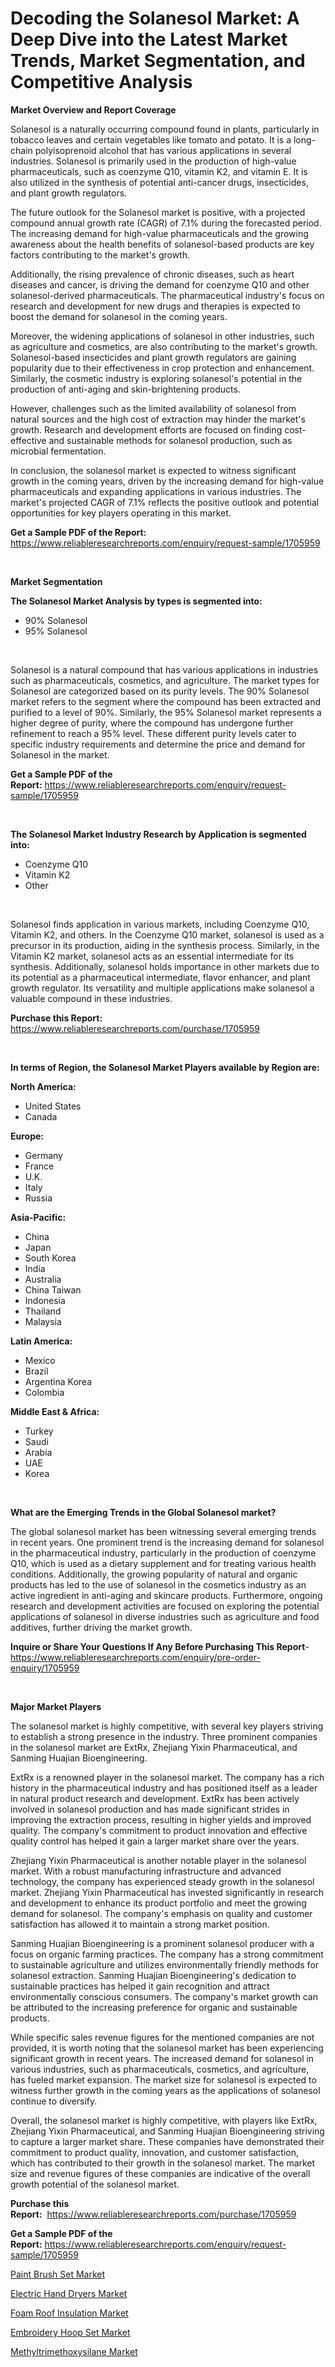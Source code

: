 <p><h1>Decoding the Solanesol Market: A Deep Dive into the Latest Market Trends, Market Segmentation, and Competitive Analysis</h1></p><p><strong>Market Overview and Report Coverage</strong></p>
<p><p>Solanesol is a naturally occurring compound found in plants, particularly in tobacco leaves and certain vegetables like tomato and potato. It is a long-chain polyisoprenoid alcohol that has various applications in several industries. Solanesol is primarily used in the production of high-value pharmaceuticals, such as coenzyme Q10, vitamin K2, and vitamin E. It is also utilized in the synthesis of potential anti-cancer drugs, insecticides, and plant growth regulators.</p><p>The future outlook for the Solanesol market is positive, with a projected compound annual growth rate (CAGR) of 7.1% during the forecasted period. The increasing demand for high-value pharmaceuticals and the growing awareness about the health benefits of solanesol-based products are key factors contributing to the market's growth.</p><p>Additionally, the rising prevalence of chronic diseases, such as heart diseases and cancer, is driving the demand for coenzyme Q10 and other solanesol-derived pharmaceuticals. The pharmaceutical industry's focus on research and development for new drugs and therapies is expected to boost the demand for solanesol in the coming years.</p><p>Moreover, the widening applications of solanesol in other industries, such as agriculture and cosmetics, are also contributing to the market's growth. Solanesol-based insecticides and plant growth regulators are gaining popularity due to their effectiveness in crop protection and enhancement. Similarly, the cosmetic industry is exploring solanesol's potential in the production of anti-aging and skin-brightening products.</p><p>However, challenges such as the limited availability of solanesol from natural sources and the high cost of extraction may hinder the market's growth. Research and development efforts are focused on finding cost-effective and sustainable methods for solanesol production, such as microbial fermentation.</p><p>In conclusion, the solanesol market is expected to witness significant growth in the coming years, driven by the increasing demand for high-value pharmaceuticals and expanding applications in various industries. The market's projected CAGR of 7.1% reflects the positive outlook and potential opportunities for key players operating in this market.</p></p>
<p><strong>Get a Sample PDF of the Report:</strong> <a href="https://www.reliableresearchreports.com/enquiry/request-sample/1705959">https://www.reliableresearchreports.com/enquiry/request-sample/1705959</a></p>
<p>&nbsp;</p>
<p><strong>Market Segmentation</strong></p>
<p><strong>The Solanesol Market Analysis by types is segmented into:</strong></p>
<p><ul><li>90% Solanesol</li><li>95% Solanesol</li></ul></p>
<p>&nbsp;</p>
<p><p>Solanesol is a natural compound that has various applications in industries such as pharmaceuticals, cosmetics, and agriculture. The market types for Solanesol are categorized based on its purity levels. The 90% Solanesol market refers to the segment where the compound has been extracted and purified to a level of 90%. Similarly, the 95% Solanesol market represents a higher degree of purity, where the compound has undergone further refinement to reach a 95% level. These different purity levels cater to specific industry requirements and determine the price and demand for Solanesol in the market.</p></p>
<p><strong>Get a Sample PDF of the Report:</strong>&nbsp;<a href="https://www.reliableresearchreports.com/enquiry/request-sample/1705959">https://www.reliableresearchreports.com/enquiry/request-sample/1705959</a></p>
<p>&nbsp;</p>
<p><strong>The Solanesol Market Industry Research by Application is segmented into:</strong></p>
<p><ul><li>Coenzyme Q10</li><li>Vitamin K2</li><li>Other</li></ul></p>
<p>&nbsp;</p>
<p><p>Solanesol finds application in various markets, including Coenzyme Q10, Vitamin K2, and others. In the Coenzyme Q10 market, solanesol is used as a precursor in its production, aiding in the synthesis process. Similarly, in the Vitamin K2 market, solanesol acts as an essential intermediate for its synthesis. Additionally, solanesol holds importance in other markets due to its potential as a pharmaceutical intermediate, flavor enhancer, and plant growth regulator. Its versatility and multiple applications make solanesol a valuable compound in these industries.</p></p>
<p><strong>Purchase this Report:</strong>&nbsp; <a href="https://www.reliableresearchreports.com/purchase/1705959">https://www.reliableresearchreports.com/purchase/1705959</a></p>
<p>&nbsp;</p>
<p><strong>In terms of Region, the Solanesol Market Players available by Region are:</strong></p>
<p>
    <p> <strong> North America: </strong>
        <ul>
            <li>United States</li>
            <li>Canada</li>
        </ul>
        </p> 
    <p> <strong> Europe: </strong>
        <ul>
            <li>Germany</li>
            <li>France</li>
            <li>U.K.</li>
            <li>Italy</li>
            <li>Russia</li>
        </ul>
        </p> 
    <p> <strong> Asia-Pacific: </strong>
        <ul>
            <li>China</li>
            <li>Japan</li>
            <li>South Korea</li>
            <li>India</li>
            <li>Australia</li>
            <li>China Taiwan</li>
            <li>Indonesia</li>
            <li>Thailand</li>
            <li>Malaysia</li>
        </ul>
        </p> 
    <p> <strong> Latin America: </strong>
        <ul>
            <li>Mexico</li>
            <li>Brazil</li>
            <li>Argentina Korea</li>
            <li>Colombia</li>
        </ul>
        </p> 
    <p> <strong> Middle East & Africa: </strong>
        <ul>
            <li>Turkey</li>
            <li>Saudi</li>
            <li>Arabia</li>
            <li>UAE</li>
            <li>Korea</li>
        </ul>
    </p>
    </p>
<p>&nbsp;</p>
<p><strong>What are the Emerging Trends in the Global Solanesol market?</strong></p>
<p><p>The global solanesol market has been witnessing several emerging trends in recent years. One prominent trend is the increasing demand for solanesol in the pharmaceutical industry, particularly in the production of coenzyme Q10, which is used as a dietary supplement and for treating various health conditions. Additionally, the growing popularity of natural and organic products has led to the use of solanesol in the cosmetics industry as an active ingredient in anti-aging and skincare products. Furthermore, ongoing research and development activities are focused on exploring the potential applications of solanesol in diverse industries such as agriculture and food additives, further driving the market growth.</p></p>
<p><strong>Inquire or Share Your Questions If Any Before Purchasing This Report</strong>- <a href="https://www.reliableresearchreports.com/enquiry/pre-order-enquiry/1705959">https://www.reliableresearchreports.com/enquiry/pre-order-enquiry/1705959</a></p>
<p>&nbsp;</p>
<p><strong>Major Market Players</strong></p>
<p><p>The solanesol market is highly competitive, with several key players striving to establish a strong presence in the industry. Three prominent companies in the solanesol market are ExtRx, Zhejiang Yixin Pharmaceutical, and Sanming Huajian Bioengineering.</p><p>ExtRx is a renowned player in the solanesol market. The company has a rich history in the pharmaceutical industry and has positioned itself as a leader in natural product research and development. ExtRx has been actively involved in solanesol production and has made significant strides in improving the extraction process, resulting in higher yields and improved quality. The company's commitment to product innovation and effective quality control has helped it gain a larger market share over the years.</p><p>Zhejiang Yixin Pharmaceutical is another notable player in the solanesol market. With a robust manufacturing infrastructure and advanced technology, the company has experienced steady growth in the solanesol market. Zhejiang Yixin Pharmaceutical has invested significantly in research and development to enhance its product portfolio and meet the growing demand for solanesol. The company's emphasis on quality and customer satisfaction has allowed it to maintain a strong market position.</p><p>Sanming Huajian Bioengineering is a prominent solanesol producer with a focus on organic farming practices. The company has a strong commitment to sustainable agriculture and utilizes environmentally friendly methods for solanesol extraction. Sanming Huajian Bioengineering's dedication to sustainable practices has helped it gain recognition and attract environmentally conscious consumers. The company's market growth can be attributed to the increasing preference for organic and sustainable products.</p><p>While specific sales revenue figures for the mentioned companies are not provided, it is worth noting that the solanesol market has been experiencing significant growth in recent years. The increased demand for solanesol in various industries, such as pharmaceuticals, cosmetics, and agriculture, has fueled market expansion. The market size for solanesol is expected to witness further growth in the coming years as the applications of solanesol continue to diversify.</p><p>Overall, the solanesol market is highly competitive, with players like ExtRx, Zhejiang Yixin Pharmaceutical, and Sanming Huajian Bioengineering striving to capture a larger market share. These companies have demonstrated their commitment to product quality, innovation, and customer satisfaction, which has contributed to their growth in the solanesol market. The market size and revenue figures of these companies are indicative of the overall growth potential of the solanesol market.</p></p>
<p><strong>Purchase this Report:</strong>&nbsp;&nbsp;<a href="https://www.reliableresearchreports.com/purchase/1705959">https://www.reliableresearchreports.com/purchase/1705959</a></p>
<p></p>
<p><strong>Get a Sample PDF of the Report:</strong>&nbsp;<a href="https://www.reliableresearchreports.com/enquiry/request-sample/1705959">https://www.reliableresearchreports.com/enquiry/request-sample/1705959</a></p>
<p><p><a href="https://medium.com/@soap.equip.win/paint-brush-set-nbsp-market-focuses-on-market-share-size-and-projected-forecast-till-2030-d06b2b197879">Paint Brush Set Market</a></p><p><a href="https://medium.com/@stand.tough.park/electric-hand-dryers-market-report-reveals-the-latest-trends-and-growth-opportunities-of-this-468cc9e131ec">Electric Hand Dryers Market</a></p><p><a href="https://github.com/WillieWoodard/Market-Research-Report-List-2/blob/main/foam-roof-insulation-market.md">Foam Roof Insulation Market</a></p><p><a href="https://medium.com/@noise.asset.organ/decoding-embroidery-hoop-set-market-metrics-market-share-trends-and-growth-patterns-a688843d5f10">Embroidery Hoop Set Market</a></p><p><a href="https://github.com/BryceTownsendr/Market-Research-Report-List-2/blob/main/methyltrimethoxysilane-market.md">Methyltrimethoxysilane Market</a></p></p>